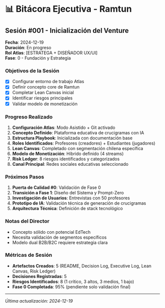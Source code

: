 # 📊 Bitácora Ejecutiva - Ramtun

## Sesión #001 - Inicialización del Venture
**Fecha**: 2024-12-19  
**Duración**: En progreso  
**Rol Atlas**: [ESTRATEGA + DISEÑADOR UX/UI]  
**Fase**: 0 - Fundación y Estrategia  

### Objetivos de la Sesión
- [x] Configurar entorno de trabajo Atlas
- [x] Definir concepto core de Ramtun
- [x] Completar Lean Canvas inicial
- [x] Identificar riesgos principales
- [x] Validar modelo de monetización

### Progreso Realizado
1. **Configuración Atlas**: Modo Asistido + Git activado
2. **Concepto Definido**: Plataforma educativa de crucigramas con IA
3. **Estructura Playbook**: Inicializada con documentación base
4. **Roles Identificados**: Profesores (creadores) + Estudiantes (jugadores)
5. **Lean Canvas**: Completado con segmentación chilena específica
6. **Modelo de Monetización**: Híbrido definido (4 streams)
7. **Risk Ledger**: 8 riesgos identificados y categorizados
8. **Canal Principal**: Redes sociales educativas seleccionado

### Próximos Pasos
1. **Puerta de Calidad #0**: Validación de Fase 0
2. **Transición a Fase 1**: Diseño del Sistema y Prompt-Zero
3. **Investigación de Usuarios**: Entrevistas con 50 profesores
4. **Prototipo de IA**: Validación técnica de generación de crucigramas
5. **Arquitectura Técnica**: Definición de stack tecnológico

### Notas del Director
- Concepto sólido con potencial EdTech
- Necesita validación de segmentos específicos
- Modelo dual B2B/B2C requiere estrategia clara

### Métricas de Sesión
- **Artefactos Creados**: 5 (README, Decision Log, Executive Log, Lean Canvas, Risk Ledger)
- **Decisiones Registradas**: 5
- **Riesgos Identificados**: 8 (1 crítico, 3 altos, 3 medios, 1 bajo)
- **Fase 0 Completada**: 95% (pendiente solo validación final)

---

*Última actualización: 2024-12-19*
